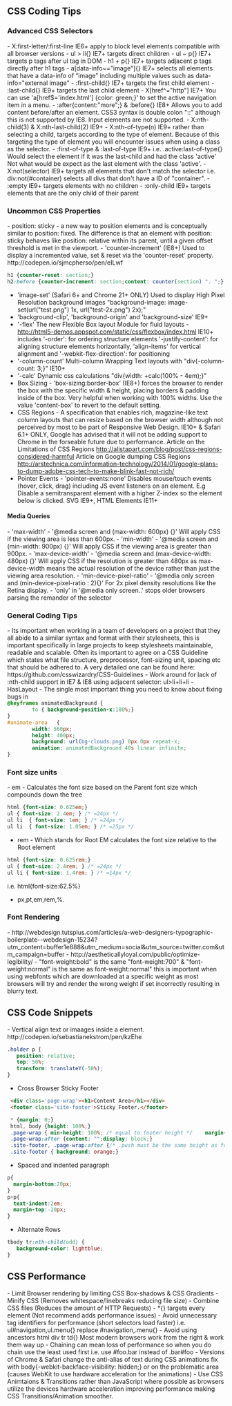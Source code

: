<h2>CSS Coding Tips</h2>

<h3>Advanced CSS Selectors</h3>
 - X:first-letter/:first-line IE6+ apply to block level elements compatible with all browser versions
 - ul > li{} IE7+ targets direct children
 - ul ~ p{} IE7+ targets p tags after ul tag in DOM
 - h1 + p{} IE7+ targets adjacent p tags directly after h1 tags
 - a[data-info~="image"]{} IE7+ selects all elements that have a data-info of “image” including multiple values such as  data-info="external image"
 - :first-child{} IE7+ targets the first child element
 - :last-child{} IE9+ targets the last child element
 - X[href^="http"] IE7+ You can use 'a[href$='index.html'] {color: green;}' to set the active navigation item in a menu.
 - :after{content:"more";} & :before{} IE8+ Allows you to add content before/after an element. CSS3 syntax is double colon "::" although this is not supported by IE8. Input elements are not supported.
 - X:nth-child(3) & X:nth-last-child(2) IE9+ 
 - X:nth-of-type(n) IE9+ rather than selecting a child, targets according to the type of element. Because of this targeting the type of element you will encounter issues when using a class as the selector.
 - :first-of-type & :last-of-type IE9+ i.e. .active:last-of-type{} Would select the element if it was the last-child and had the class 'active' Not what would be expect as the last element with the class 'active'.
 - X:not(selector) IE9+ targets all elements that don't match the selector i.e. div:not(#container) selects all divs that don't have a ID of "container".
 - :empty IE9+ targets elements with no children
 - :only-child IE9+ targets elements that are the only child of their parent

<h3>Uncommon CSS Properties</h3>
 - position: sticky - a new way to position elements and is conceptually similar to position: fixed. The difference is that an element with position: sticky behaves like position: relative within its parent, until a given offset threshold is met in the viewport. 
 - 'counter-increment' (IE8+) Used to display a incremented value, set & reset via the 'counter-reset' property. http://codepen.io/sjmcpherso/pen/eILwf

```CSS
h1 {counter-reset: section;}
h2:before {counter-increment: section;content: counter(section) ". ";}
```

 - 'image-set' (Safari 6+ and Chrome 21+ ONLY) Used to display High Pixel Resolution background images "background-image: image-set(url("test.png") 1x, url("test-2x.png") 2x);"
 - 'background-clip', 'background-origin' and 'background-size' IE9+
 - '-flex' The new Flexible Box layout Module for fluid layouts - http://html5-demos.appspot.com/static/css/flexbox/index.html IE10+ includes '-order': for ordering structure elements '-justify-content': for aligning structure elements horizontally, 'align-items' for vertical alignment  and '-webkit-flex-direction': for positioning 
 - '-column-count' Multi-column Wrapping Text layouts with "div{-column-count: 3;}" IE10+
 - '-calc' Dynamic css calculations "div{width: +calc(100% - 4em);}"
 - Box Sizing - 'box-sizing:border-box' (IE8+) forces the browser to render the box with the specific width & height, placing borders & padding inside of the box. Very helpful when working with 100% widths. Use the value 'content-box' to revert to the default setting.
 - CSS Regions - A specification that enables rich, magazine-like text column layouts that can resize based on the browser width although not perceived by most to be part of Responsive Web Design. IE10+ & Safari 6.1+ ONLY, Google has advised that it will not be adding support to Chrome in the forseable future due to performance. Article on the Limitations of CSS Regions http://alistapart.com/blog/post/css-regions-considered-harmful Article on Google dumping CSS Regions http://arstechnica.com/information-technology/2014/01/google-plans-to-dump-adobe-css-tech-to-make-blink-fast-not-rich/
 - Pointer Events - 'pointer-events:none' Disables mouse/touch events (hover, click, drag) including JS event listeners on an element. E.g Disable a semitransparent element with a higher Z-index so the element below is clicked. SVG IE9+, HTML Elements IE11+

<h4>Media Queries</h4>
 - 'max-width' - '@media screen and (max-width: 600px) {}' Will apply CSS if the viewing area is less than 600px.
 - 'min-width' - '@media screen and (min-width: 900px) {}' Will apply CSS if the viewing area is greater than 900px.
 - 'max-device-width' - '@media screen and (max-device-width: 480px) {}' Will apply CSS if the resolution is greater than 480px as max-device-width means the actual resolution of the device rather than just the viewing area resolution.
 - 'min-device-pixel-ratio' - '@media only screen and (min-device-pixel-ratio : 2){}' For 2x pixel density resolutions like the Retina display.
 - 'only' in '@media only screen..' stops older browsers parsing the remander of the selector

<h3>General Coding Tips</h3>
 - Its important when working in a team of developers on a project that they all abide to a similar syntax and format with their stylesheets, this is important specifically in large projects to keep stylesheets maintainable, readable and scalable. Often its important to agree on a CSS Guideline which states what file structure, preprocessor, font-sizing unit, spacing etc that should be adhered to. A very detailed one can be found here: https://github.com/csswizardry/CSS-Guidelines
 - Work around for lack of :nth-child support in IE7 & IE8 using adjacent selector: ul>li+li+li
 - HasLayout - The single most important thing you need to know about fixing bugs in <IE8, Giving an element "Layout" will fix 99% of IE rendering bugs, as if by magic. The other 1% will most likely be related to position: relative; or floats. Use "zoom: 1" as a trigger for whatever IE versions need it. Eg .ie6 #myElement, .ie7 #myElement { zoom: 1 }
 - If you're floating an inline element, it's treated as block, so no need to include "display:block" in your stylesheet.
 - Avoid using IDs as they decrease portability
 - IE7 fix for display:inline-block is "display:inline-block;*display: inline;zoom: 1;"
 - Backgrounds can be animated with @Keyframes and CSS Animations:

```CSS
@keyframes animatedBackground {
        to { background-position-x:100%;}
}
#animate-area	{ 
        width: 560px; 
        height: 400px; 
        background: url(bg-clouds.png) 0px 0px repeat-x;
        animation: animatedBackground 40s linear infinite;
}
```

<h3>Font size units</h3>
 - em - Calculates the font size based on the Parent font size which compounds down the tree
 
```CSS
html {font-size: 0.625em;}
ul { font-size: 2.4em; } /* =24px */
ul li  { font-size: 1em; } /* =24px */
ul li  { font-size: 1.05em; } /* =25px */
```

 - rem - Which stands for Root EM calculates the font size relative to the Root element
 
```CSS
html {font-size: 0.625rem;}
ul { font-size: 2.4rem; } /* =24px */
ul li { font-size: 1.4rem; } /* =14px */
```



i.e. html{font-size:62.5%}

 - px,pt,em,rem,%.


<h3>Font Rendering</h3>
 - http://webdesign.tutsplus.com/articles/a-web-designers-typographic-boilerplate--webdesign-15234?utm_content=buffer1e888&utm_medium=social&utm_source=twitter.com&utm_campaign=buffer
 - http://aestheticallyloyal.com/public/optimize-legibility/
 - "font-weight:bold" is the same "font-weight:700" & "font-weight:normal" is the same as font-weight:normal" this is important when using webfonts which are downloaded at a specific weight as most browsers will try and render the wrong weight if set incorrectly resulting in blurry text.

<h2>CSS Code Snippets</h2>
 - Vertical align text or imaages inside a element. http://codepen.io/sebastianekstrom/pen/kzEhe

 ```CSS
.holder p {
    position: relative;
    top: 50%;
    transform: translateY(-50%);
}
```
 - Cross Browser Sticky Footer

```HTML
 <div class='page-wrap'><h1>Content Area</h1></div>
 <footer class='site-footer'>Sticky Footer.</footer>
```
```CSS
 * {margin: 0;}
 html, body {height: 100%;}
 .page-wrap { min-height: 100%; /* equal to footer height */	margin-bottom: -142px;}
 .page-wrap:after {content: "";display: block;}
 .site-footer, .page-wrap:after {/* .push must be the same height as footer */height: 142px;}
 .site-footer { background: orange;}
```

 - Spaced and indented paragraph
```CSS
p{
  margin-bottom:20px;
}
p+p{
  text-indent:2em;
  margin-top:-20px;
}
```

 - Alternate Rows
```CSS 
tbody tr:nth-child(odd) {
   background-color: lightblue;
}
```


<h2>CSS Performance</h2>
 - Limit Browser rendering by limiting CSS Box-shadows & CSS Gradients
 - Minify CSS (Removes whitespace/linebreaks reducing file size)
 - Combine CSS files (Reduces the amount of HTTP Requests)
 - *{} targets every element (Not recommend adds performance issues)
 - Avoid unnecessary tag identifiers for performance (short selectors load faster) i.e. ul#navigation,ul.menu{} replace #navigation,.menu{}
 - Avoid using ancestors html div tr td{} Most modern browsers work from the right & work them way up
 - Chaining can mean loss of performance so when you do chain use the least used first i.e. use #foo.bar instead of .bar#foo
 - Versions of Chrome & Safari change the anti-alias of text during CSS animations fix with body{-webkit-backface-visibility: hidden;} or on the problematic area (causes WebKit to use hardware acceleration for the animations)
 - Use CSS Animtaions & Transitions rather than JavaScript where possible as browsers utilize the devices hardware acceleration improving performance making CSS Transitions/Animation smoother. 

